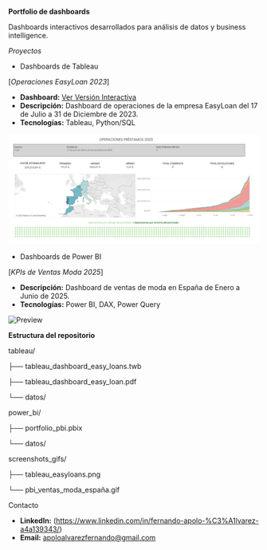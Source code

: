 **Portfolio de dashboards**

Dashboards interactivos desarrollados para análisis de datos y business intelligence.


*Proyectos*

- Dashboards de Tableau

[*Operaciones EasyLoan 2023*]
- **Dashboard:** [Ver Versión Interactiva](https://public.tableau.com/views/PRACTICA_TABLEAU_FERNANDO_APOLO/Dashboard1?:language=es-ES&:sid=&:redirect=auth&:display_count=n&:origin=viz_share_link)
- **Descripción:** Dashboard de operaciones de la empresa EasyLoan del 17 de Julio a 31 de Diciembre de 2023.
- **Tecnologías:** Tableau, Python/SQL

![Preview](screenshots_gifs/tableau_easyloans.png)

- Dashboards de Power BI

[*KPIs de Ventas Moda 2025*]
- **Descripción:** Dashboard de ventas de moda en España de Enero a Junio de 2025.
- **Tecnologías:** Power BI, DAX, Power Query

![Preview](screenshots_gifs/pbi_ventas_moda_españa.gif)

**Estructura del repositorio**

tableau/

├── tableau_dashboard_easy_loans.twb

├── tableau_dashboard_easy_loan.pdf

└── datos/

power_bi/

├── portfolio_pbi.pbix

└── datos/

screenshots_gifs/

├── tableau_easyloans.png

└── pbi_ventas_moda_españa.gif

Contacto

- **LinkedIn:** (https://www.linkedin.com/in/fernando-apolo-%C3%A1lvarez-a4a139343/)
- **Email:** apoloalvarezfernando@gmail.com
